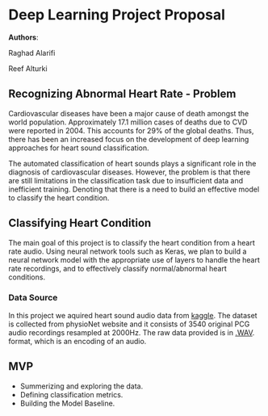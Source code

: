 # Deep Learning Project Proposal

**Authors**:

 Raghad Alarifi
 
 Reef Alturki

##  Recognizing Abnormal Heart Rate - Problem



Cardiovascular diseases have been a major cause of death amongst the world population. Approximately 17.1 million cases of deaths due to CVD were reported in 2004. This accounts for 29% of the global deaths. Thus, there has been an increased focus on the development of deep learning
approaches for heart sound classification.


The automated classification of heart sounds plays a significant role in the diagnosis of cardiovascular diseases. However, the problem is that there are still limitations in the classification task due to insufficient data and inefficient training. Denoting that there is a need to build an effective model to classify the heart condition.

  

## Classifying Heart Condition
  

The main goal of this project is to classify the heart condition from a heart rate audio. Using neural network tools such as Keras, we plan to build a neural network model with the appropriate use of layers to handle the heart rate recordings, and to effectively classify normal/abnormal heart conditions. 


  

### Data Source
  
In this project we aquired heart sound audio data from [kaggle](https://www.kaggle.com/swapnilpanda/heart-sound-database). The dataset is collected from physioNet website and it consists of 3540 original PCG audio recordings resampled at 2000Hz. The raw data provided is in [.WAV](https://en.wikipedia.org/wiki/WAV). format, which is an encoding of an audio. 
## MVP
- Summerizing and exploring the data.
- Defining classification metrics.
- Building the Model Baseline.
